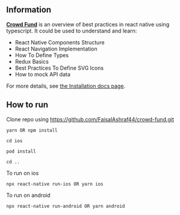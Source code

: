 ## Information

[**Crowd Fund**](https://github.com/FaisalAshraf44/crowd-fund.git) is an overview of best practices in react native using typescript. It could be used to understand and learn:

- React Native Components Structure
- React Navigation Implementation
- How To Define Types
- Redux Basics
- Best Practices To Define SVG Icons
- How to mock API data

For more details, see [the Installation docs page](https://redux.js.org/introduction/installation).

## How to run

Clone repo using https://github.com/FaisalAshraf44/crowd-fund.git

```
yarn OR npm install
```

```
cd ios
```

```
pod install
```

```
cd ..
```

To run on ios

```
npx react-native run-ios OR yarn ios
```

To run on android

```
npx react-native run-android OR yarn android
```
